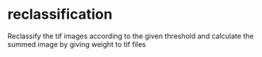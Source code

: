 # reclassification
Reclassify the tif images according to the given threshold and calculate the summed image by giving weight to tif files
